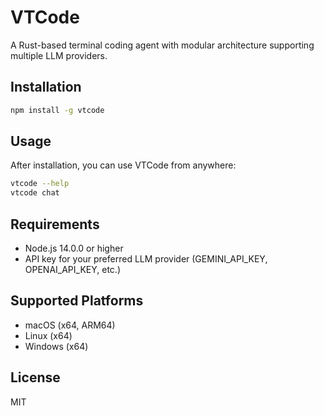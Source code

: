 # VTCode

A Rust-based terminal coding agent with modular architecture supporting multiple LLM providers.

## Installation

```bash
npm install -g vtcode
```

## Usage

After installation, you can use VTCode from anywhere:

```bash
vtcode --help
vtcode chat
```

## Requirements

-   Node.js 14.0.0 or higher
-   API key for your preferred LLM provider (GEMINI_API_KEY, OPENAI_API_KEY, etc.)

## Supported Platforms

-   macOS (x64, ARM64)
-   Linux (x64)
-   Windows (x64)

## License

MIT
